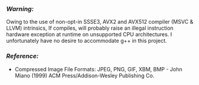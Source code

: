 ### _Warning:_
Owing to the use of non-opt-in SSSE3, AVX2 and AVX512 compiler (MSVC & LLVM) intrinsics, If compiles, will probably raise an illegal instruction hardware exception at runtime on unsupported CPU architectures. I unfortunately have no desire to accommodate g++ in this project.

### _Reference:_

- Compressed Image File Formats: JPEG, PNG, GIF, XBM, BMP - John Miano (1999) ACM Press/Addison-Wesley Publishing Co.
